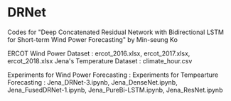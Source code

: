 # DRNet
Codes for "Deep Concatenated Residual Network with Bidirectional LSTM for Short-term Wind Power Forecasting"  by Min-seung Ko

ERCOT Wind Power Dataset : ercot_2016.xlsx, ercot_2017.xlsx, ercot_2018.xlsx
Jena's Temperature Dataset : climate_hour.csv

Experiments for Wind Power Forecasting : 
Experiments for Tempearture Forecasting : Jena_DRNet-3.ipynb, Jena_DenseNet.ipynb, Jena_FusedDRNet-1.ipynb, Jena_PureBi-LSTM.ipynb, Jena_ResNet.ipynb
